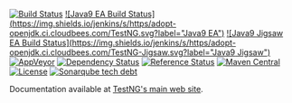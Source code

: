 [![Build Status](http://img.shields.io/travis/cbeust/testng.svg)](https://travis-ci.org/cbeust/testng)
[![Java9 EA Build Status](https://img.shields.io/jenkins/s/https/adopt-openjdk.ci.cloudbees.com/TestNG.svg?label="Java9 EA")](https://adopt-openjdk.ci.cloudbees.com/job/TestNG)
[![Java9 Jigsaw EA Build Status](https://img.shields.io/jenkins/s/https/adopt-openjdk.ci.cloudbees.com/TestNG-Jigsaw.svg?label="Java9 Jigsaw")](https://adopt-openjdk.ci.cloudbees.com/job/TestNG-Jigsaw)
[![AppVeyor](https://ci.appveyor.com/api/projects/status/github/cbeust/testng?svg=true)](https://ci.appveyor.com/project/cbeust/testng)
[![Dependency Status](https://www.versioneye.com/user/projects/553a031c4e5d2e9408000059/badge.svg)](https://www.versioneye.com/user/projects/553a031c4e5d2e9408000059)
[![Reference Status](https://www.versioneye.com/java/org.testng:testng/reference_badge.svg)](https://www.versioneye.com/java/org.testng:testng/references)
[![Maven Central](https://img.shields.io/maven-central/v/org.testng/testng.svg)](https://maven-badges.herokuapp.com/maven-central/org.testng/testng)
[![License](https://img.shields.io/github/license/cbeust/testng.svg)](https://www.apache.org/licenses/LICENSE-2.0.html)
[![Sonarqube tech debt](https://img.shields.io/sonar/http/nemo.sonarqube.org/org.testng:testng/tech_debt.svg?label=Sonarqube%20tech%20debt)](http://nemo.sonarqube.org/dashboard/index?id=org.testng:testng)

Documentation available at [TestNG's main web site](http://testng.org).
